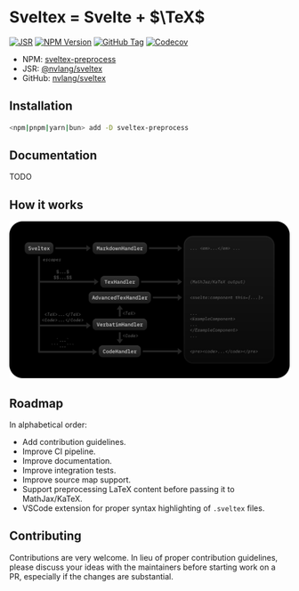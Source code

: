 # Sveltex = Svelte + $\TeX$

[![JSR](https://jsr.io/badges/@nvlang/sveltex?style=flat-square&labelColor=1A3644)](https://jsr.io/@nvlang/sveltex)
[![NPM Version](https://img.shields.io/npm/v/sveltex-preprocess?style=flat-square&logo=npm&logoColor=white&label=&labelColor=BD453B&color=BD453B)](https://npmjs.com/sveltex-preprocess)
[![GitHub Tag](https://img.shields.io/github/v/tag/nvlang/sveltex?style=flat-square&logo=GitHub&logoColor=aaa&label=&labelColor=333&color=333)](https://github.com/nvlang/sveltex)
[![Codecov](https://img.shields.io/codecov/c/github/nvlang/sveltex?style=flat-square&logo=codecov&label=&logoColor=aaa&labelColor=333&color=333)]()

-   NPM: [sveltex-preprocess](https://npmjs.com/sveltex-preprocess)
-   JSR: [@nvlang/sveltex](https://jsr.io/@nvlang/sveltex)
-   GitHub: [nvlang/sveltex](https://github.com/nvlang/sveltex)

## Installation

```sh
<npm|pnpm|yarn|bun> add -D sveltex-preprocess
```

## Documentation

TODO

## How it works

![Schematic overview of how Sveltex works](res/schematic-overview.svg)

## Roadmap

In alphabetical order:

-   Add contribution guidelines.
-   Improve CI pipeline.
-   Improve documentation.
-   Improve integration tests.
-   Improve source map support.
-   Support preprocessing LaTeX content before passing it to MathJax/KaTeX.
-   VSCode extension for proper syntax highlighting of `.sveltex` files.

## Contributing

Contributions are very welcome. In lieu of proper contribution guidelines,
please discuss your ideas with the maintainers before starting work on a PR,
especially if the changes are substantial.

